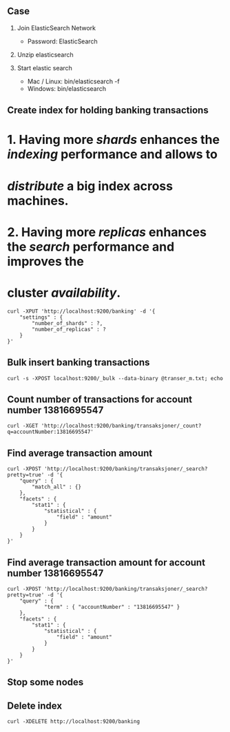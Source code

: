 Case
-------------------------------

1. Join ElasticSearch Network

    - Password: ElasticSearch
    
2. Unzip elasticsearch

3. Start elastic search

    - Mac / Linux: bin/elasticsearch -f
    - Windows: bin/elasticsearch


Create index for holding banking transactions
-------------------------------

# 1. Having more *shards* enhances the _indexing_ performance and allows to
#    _distribute_ a big index across machines.
# 2. Having more *replicas* enhances the _search_ performance and improves the
#    cluster _availability_.


    curl -XPUT 'http://localhost:9200/banking' -d '{
        "settings" : {
            "number_of_shards" : ?,
            "number_of_replicas" : ?
        }
    }'


Bulk insert banking transactions
-------------------------------

    curl -s -XPOST localhost:9200/_bulk --data-binary @transer_m.txt; echo


Count number of transactions for account number 13816695547
-------------------------------

    curl -XGET 'http://localhost:9200/banking/transaksjoner/_count?q=accountNumber:13816695547'


Find average transaction amount
-------------------------------

    curl -XPOST 'http://localhost:9200/banking/transaksjoner/_search?pretty=true' -d '{
        "query" : {
            "match_all" : {}
        },
        "facets" : {
            "stat1" : {
                "statistical" : {
                    "field" : "amount"
                }
            }
        }
    }'


Find average transaction amount for account number 13816695547
-------------------------------

    curl -XPOST 'http://localhost:9200/banking/transaksjoner/_search?pretty=true' -d '{
        "query" : {
	            "term" : { "accountNumber" : "13816695547" }
	    },
        "facets" : {
            "stat1" : {
                "statistical" : {
                    "field" : "amount"
                }
            }
        }
    }'


Stop some nodes
-------------------------------



Delete index
-------------------------------

    curl -XDELETE http://localhost:9200/banking
